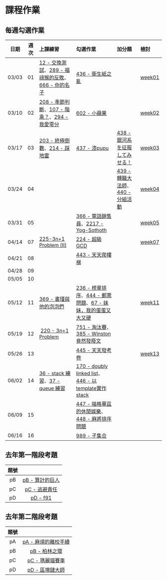 # 課程作業

## 每週勾選作業

|  日期   |  週次  | 上課練習                                     | 勾選作業               | 加分題                                  | 檢討               |
| :---: | :--: | :--------------------------------------- | :----------------- | :----------------------------------- | :--------------- |
| 03/03 |  01  | [12 - 交換測試][12]、[289 - 福祿猴的反敗][289]、[666 - 你的名子][666] | [436 - 衛生紙之亂][436] |                                      | [week01][week01] |
| 03/10 |  02  | [208 - 季節判斷][208]、[107 - 階乘？][107]、[294 - 我愛零分][294] | [602 - 小蘋果][602]   |                                      | [week02][week02] |
| 03/17 |  03  | [203 - 終極倒數][203]、[214 - 踩地雷][214]       | [437 - 漆pupu][437] | [438 - 銀河系を征服してみせる！][438]            | [week03][week03] |
| 03/24 |  04  |                                          |                    | [439 - 轉職大法師][439]、[440 - 分組活動][440] |[week04][week04]  |
| 03/31 |  05  |                                          | [366 - 電話銷售員][366]、[2217 - Yog-Sothoth][2217] |                                      | [week05][week05] |
| 04/14 |  07  | [225-3n+1 Problem (II)][225] | [224 - 超級GCD][224] |                                                                     | [week07][week07] |
| 04/21 |  08  |                                                         | [443 - 天天爬樓梯][443] |                                         |                    |
| 04/28 | 09 | |  | | |
| 05/05 | 10 | |  | | |
| 05/12 |  11  | [369 - 書瑾與他的泡泡們][369]| [236 - 榜單排序][236]、[444 - 郵票問題][444]、[67 - 妹妹，我的蛋蛋又大又硬][67] |                                  | [week11][week11] |
| 05/19 |  12  |  [220 - 3n+1 Problem][220]      | [751 - 淘汰賽](https://neoj.sprout.tw/problem/751/)、[385 - Winston竟然發廢文][385]| | |
| 05/26 |  13  |                                 | [445 - 天天發考卷][445] | | [week13][week13] |
| 06/02 | 14 | [36 - stack 練習][36]、[37 - queue 練習][37] | [170 - doubly linked list][170]、[446 - 以template實作stack][446]| | |
| 06/09 | 15 |                                   | [447 - 喵格華茲的休閒娛樂][447]、[448 - 麻將排序問題][448] | | | |
| 06/16 | 16 |                                   | [989 - 子集合](https://neoj.sprout.tw/problem/989/) | | | |
## 去年第一階段考題
| 題號 |  |
| :--: | :--: |
| pB | [pB - 算計的巨人][7124] |
| pC | [pC - 逃避責任][7125] |
| pD | [pD - f91][7126] |

## 去年第二階段考題
| 題號 |  |
| :--: | :--: |
| pA | [pA - 麻煩的離校手續][500] |
| pB | [pB - 柏林之環][501] |
| pC | [pC - 瑪麗貓賽車][502] |
| pD | [pD - 區塊鏈大師][503] |

[12]: https://neoj.sprout.tw/problem/12/
[36]: https://neoj.sprout.tw/problem/36/
[37]: https://neoj.sprout.tw/problem/37/
[67]: https://neoj.sprout.tw/problem/67/
[107]: https://neoj.sprout.tw/problem/107/
[170]: https://neoj.sprout.tw/problem/170/
[203]: https://neoj.sprout.tw/problem/203/
[208]: https://neoj.sprout.tw/problem/208/
[214]: https://neoj.sprout.tw/problem/214/
[220]: https://neoj.sprout.tw/problem/220/
[224]: https://neoj.sprout.tw/problem/224/
[225]: https://neoj.sprout.tw/problem/225/
[236]: https://neoj.sprout.tw/problem/236/
[289]: https://neoj.sprout.tw/problem/289/
[294]: https://neoj.sprout.tw/problem/294/
[366]: https://neoj.sprout.tw/problem/366/
[369]: https://neoj.sprout.tw/problem/369/
[385]: https://neoj.sprout.tw/problem/385/
[436]: https://neoj.sprout.tw/problem/436/
[437]: https://neoj.sprout.tw/problem/437/
[438]: https://neoj.sprout.tw/problem/438/
[439]: https://neoj.sprout.tw/problem/439/
[440]: https://neoj.sprout.tw/problem/440/
[443]: https://neoj.sprout.tw/problem/443/
[444]: https://neoj.sprout.tw/problem/444/
[445]: https://neoj.sprout.tw/problem/445/
[446]: https://neoj.sprout.tw/problem/446/
[447]: https://neoj.sprout.tw/problem/447/
[448]: https://neoj.sprout.tw/problem/448/
[602]: https://neoj.sprout.tw/problem/602/
[666]: https://neoj.sprout.tw/problem/666/
[2217]: https://neoj.sprout.tw/problem/2217/

[7124]: https://neoj.sprout.tw/problem/7124/
[7125]: https://neoj.sprout.tw/problem/7125/
[7126]: https://neoj.sprout.tw/problem/7126/

[500]: https://neoj.sprout.tw/problem/500/
[501]: https://neoj.sprout.tw/problem/501/
[502]: https://neoj.sprout.tw/problem/502/
[503]: https://neoj.sprout.tw/problem/503/


[week01]: https://www.csie.ntu.edu.tw/~b04902031/436.html#1
[week02]: https://drive.google.com/open?id=12zW8sLnYmm9gplnc7kx2MK1WZGOm6m3-
[week03]: http://slides.com/wjpei/sprout2018_if_else-6/fullscreen
[week04]: https://drive.google.com/file/d/1CduK4ZFSDRg_yel8UlK8NrpqlpKaEcd3/view?usp=sharing
[week05]: https://drive.google.com/open?id=1nrolLwCEZ6eYGHbyDeQeqB6Ei-pc0aEQ
[week07]: https://drive.google.com/open?id=1MF7VRmHnVTMxL9ubdXJKWWrcp6BPLNxm
[week11]: https://drive.google.com/open?id=14n8Io5zODNwtzoTPGUSjTHStlEbLgtV9
[week13]: https://drive.google.com/open?id=1SREHrcSmGcdg9BuKvwWUUDbXdFYRkuvu
